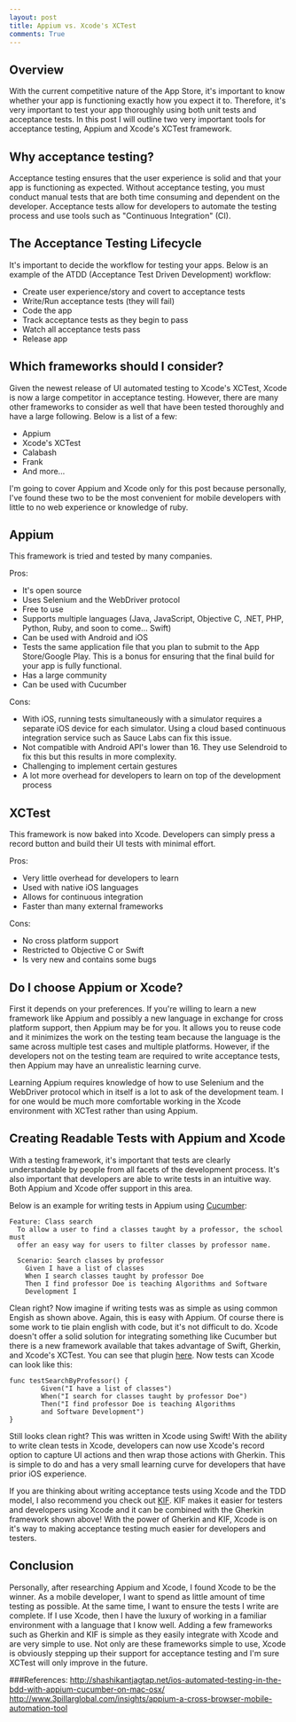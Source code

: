 ```yaml
---
layout: post
title: Appium vs. Xcode's XCTest
comments: True
---
```


## Overview
With the current competitive nature of the App Store, it's important to know whether your app is functioning exactly how you expect it to. Therefore, it's very important to test your app thoroughly using both unit tests and acceptance tests. In this post I will outline two very important tools for acceptance testing, Appium and Xcode's XCTest framework.

## Why acceptance testing?
Acceptance testing ensures that the user experience is solid and that your app is functioning as expected. Without acceptance testing, you must conduct manual tests that are both time consuming and dependent on the developer. Acceptance tests allow for developers to automate the testing process and use tools such as "Continuous Integration" (CI).

## The Acceptance Testing Lifecycle
It's important to decide the workflow for testing your apps. Below is an example of the ATDD (Acceptance Test Driven Development) workflow:

  - Create user experience/story and covert to acceptance tests
  - Write/Run acceptance tests (they will fail)
  - Code the app
  - Track acceptance tests as they begin to pass
  - Watch all acceptance tests pass
  - Release app

## Which frameworks should I consider?
Given the newest release of UI automated testing to Xcode's XCTest, Xcode is now a large competitor in acceptance testing. However, there are many other frameworks to consider as well that have been tested thoroughly and have a large following. Below is a list of a few:

 - Appium
 - Xcode's XCTest
 - Calabash
 - Frank
 - And more...


 I'm going to cover Appium and Xcode only for this post because personally, I've found these two to be the most convenient for mobile developers with little to no web experience or knowledge of ruby.

## Appium
This framework is tried and tested by many companies.

Pros:

- It's open source
- Uses Selenium and the WebDriver protocol
- Free to use
- Supports multiple languages (Java, JavaScript, Objective C,
  .NET, PHP, Python, Ruby, and soon to come... Swift)
- Can be used with Android and iOS
- Tests the same application file that you plan to submit to the App Store/Google Play. This is a bonus for ensuring that the final build for your app is fully functional.
- Has a large community
- Can be used with Cucumber

Cons:

- With iOS, running tests simultaneously with a simulator requires a separate iOS device for each simulator. Using a cloud based continuous integration service such as Sauce Labs can fix this issue.
- Not compatible with Android API's lower than 16. They use Selendroid to fix this but this results in more complexity.
- Challenging to implement certain gestures
- A lot more overhead for developers to learn on top of the development process

## XCTest
This framework is now baked into Xcode. Developers can simply press a record button and build their UI tests with minimal effort.

Pros:

- Very little overhead for developers to learn
- Used with native iOS languages
- Allows for continuous integration
- Faster than many external frameworks

Cons:

- No cross platform support
- Restricted to Objective C or Swift
- Is very new and contains some bugs

## Do I choose Appium or Xcode?
First it depends on your preferences. If you're willing to learn a new framework like Appium and possibly a new language in exchange for cross platform support, then Appium may be for you. It allows you to reuse code and it minimizes the work on the testing team because the language is the same across multiple test cases and multiple platforms. However, if the developers not on the testing team are required to write acceptance tests, then Appium may have an unrealistic learning curve.

Learning Appium requires knowledge of how to use Selenium and the WebDriver protocol which in itself is a lot to ask of the development team. I for one would be much more comfortable working in the Xcode environment with XCTest rather than using Appium.

## Creating Readable Tests with Appium and Xcode
With a testing framework, it's important that tests are clearly understandable by people from all facets of the development process. It's also important that developers are able to write tests in an intuitive way. Both Appium and Xcode offer support in this area.

Below is an example for writing tests in Appium using [Cucumber](https://cucumber.io/):

```
Feature: Class search
  To allow a user to find a classes taught by a professor, the school must
  offer an easy way for users to filter classes by professor name.

  Scenario: Search classes by professor
    Given I have a list of classes
    When I search classes taught by professor Doe
    Then I find professor Doe is teaching Algorithms and Software
    Development I
```

Clean right? Now imagine if writing tests was as simple as using common Engish as shown above. Again, this is easy with Appium. Of course there is some work to tie plain english with code, but it's not difficult to do. Xcode doesn't offer a solid solution for integrating something like Cucumber but there is a new framework available that takes advantage of Swift, Gherkin, and Xcode's XCTest. You can see that plugin [here](https://github.com/net-a-porter-mobile/XCTest-Gherkin). Now tests can Xcode can look like this:

```
func testSearchByProfessor() {
        Given("I have a list of classes")
        When("I search for classes taught by professor Doe")
        Then("I find professor Doe is teaching Algorithms
        and Software Development")
}
```

Still looks clean right? This was written in Xcode using Swift! With the ability to write clean tests in Xcode, developers can now use Xcode's record option to capture UI actions and then wrap those actions with Gherkin. This is simple to do and has a very small learning curve for developers that have prior iOS experience.

If you are thinking about writing acceptance tests using Xcode and the TDD model, I also recommend you check out [KIF](https://github.com/kif-framework/KIF). KIF makes it easier for testers and developers using Xcode and it can be combined with the Gherkin framework shown above! With the power of Gherkin and KIF, Xcode is on it's way to making acceptance testing much easier for developers and testers.

## Conclusion
Personally, after researching Appium and Xcode, I found Xcode to be the winner. As a mobile developer, I want to spend as little amount of time testing as possible. At the same time, I want to ensure the tests I write are complete. If I use Xcode, then I have the luxury of working in a familiar environment with a language that I know well. Adding a few frameworks such as Gherkin and KIF is simple as they easily integrate with Xcode and are very simple to use. Not only are these frameworks simple to use, Xcode is obviously stepping up their support for acceptance testing and I'm sure XCTest will only improve in the future.

###References:
http://shashikantjagtap.net/ios-automated-testing-in-the-bdd-with-appium-cucumber-on-mac-osx/
http://www.3pillarglobal.com/insights/appium-a-cross-browser-mobile-automation-tool
